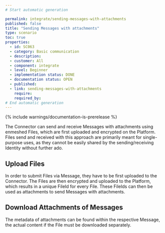 ```yaml
---
# Start automatic generation

permalink: integrate/sending-messages-with-attachments
published: false
title: "Sending Messages with attachments"
type: scenario
toc: true
properties:
  - id: SC063
  - category: Basic communication
  - description:
  - customer: All
  - component: integrate
  - level: Beginner
  - implementation status: DONE
  - documentation status: OPEN
  - published:
  - link: sending-messages-with-attachments
    require:
    required_by:
# End automatic generation
---
```


{% include warnings/documentation-is-prerelease %}

The Connector can send and receive Messages with attachments using enmeshed Files, which are first uploaded and encrypted on the Platform. Files send and received with this approach are primarily meant for single-purpose uses, as they cannot be easily shared by the sending/receiving Identity without further ado.

## Upload Files

In order to submit Files via Message, they have to be first uploaded to the Connector. The Files are then encrypted and uploaded to the Platform, which results in a unique FileId for every File. These FileIds can then be used as attachments to send Messages with attachments.

## Download Attachments of Messages

The metadata of attachments can be found within the respective Message, the actual content if the File must be downloaded separately.
